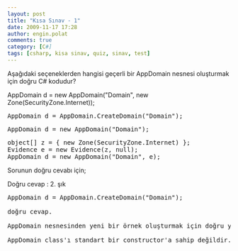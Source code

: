 ```yaml
---
layout: post
title: "Kısa Sınav - 1"
date: 2009-11-17 17:28
author: engin.polat
comments: true
category: [C#]
tags: [csharp, kisa sinav, quiz, sinav, test]
---
```

Aşağıdaki seçeneklerden hangisi geçerli bir AppDomain nesnesi oluşturmak için doğru C# kodudur?


AppDomain d = new AppDomain("Domain", new Zone(SecurityZone.Internet));</pre>
<pre class="brush:csharp">AppDomain d = AppDomain.CreateDomain("Domain");</pre>
<pre class="brush:csharp">AppDomain d = new AppDomain("Domain");</pre>
<pre class="brush:csharp">object[] z = { new Zone(SecurityZone.Internet) };
Evidence e = new Evidence(z, null);
AppDomain d = new AppDomain("Domain", e);</pre>
Sorunun doğru cevabı için; <!--more-->

Doğru cevap : 2. şık
<pre class="brush:csharp">AppDomain d = AppDomain.CreateDomain("Domain");

doğru cevap.

AppDomain nesnesinden yeni bir örnek oluşturmak için doğru yol, AppDomain class'ının static CreateDomain fonksiyonunu çağırmaktır.

AppDomain class'ı standart bir constructor'a sahip değildir.

